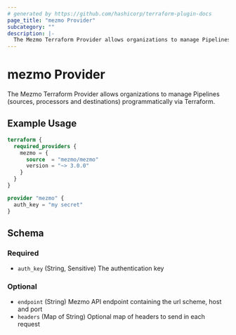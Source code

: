 ```yaml
---
# generated by https://github.com/hashicorp/terraform-plugin-docs
page_title: "mezmo Provider"
subcategory: ""
description: |-
  The Mezmo Terraform Provider allows organizations to manage Pipelines (sources, processors and destinations) programmatically via Terraform.
---
```


# mezmo Provider

The Mezmo Terraform Provider allows organizations to manage Pipelines (sources, processors and destinations) programmatically via Terraform.

## Example Usage

```terraform
terraform {
  required_providers {
    mezmo = {
      source  = "mezmo/mezmo"
      version = "~> 3.0.0"
    }
  }
}

provider "mezmo" {
  auth_key = "my secret"
}
```

<!-- schema generated by tfplugindocs -->
## Schema

### Required

- `auth_key` (String, Sensitive) The authentication key

### Optional

- `endpoint` (String) Mezmo API endpoint containing the url scheme, host and port
- `headers` (Map of String) Optional map of headers to send in each request
